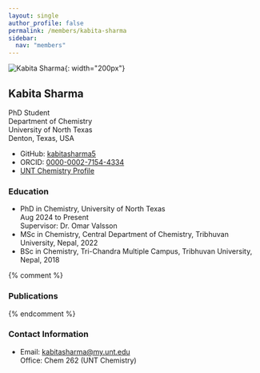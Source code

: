 ```yaml
---
layout: single
author_profile: false
permalink: /members/kabita-sharma
sidebar:
  nav: "members"
---
```


![Kabita Sharma]({{site.url}}/assets/images/KabitaSharma.jpg){: width="200px"}

## Kabita Sharma
PhD Student  
Department of Chemistry  
University of North Texas  
Denton, Texas, USA  


* GitHub: [kabitasharma5](https://github.com/kabitasharma5) 
* ORCID: [0000-0002-7154-4334](http://orcid.org/0000-0002-7154-4334)  
* [UNT Chemistry Profile](https://chemistry.unt.edu/people/kabita_sharma.html)  

### Education
* PhD in Chemistry, University of North Texas  
  Aug 2024 to Present  
  Supervisor: Dr. Omar Valsson  
* MSc in Chemistry, Central Department of Chemistry, Tribhuvan University, Nepal, 2022   
* BSc in Chemistry, Tri-Chandra Multiple Campus, Tribhuvan University, Nepal, 2018

{% comment %}
### Publications
{% endcomment %}

### Contact Information
* Email: [kabitasharma@my.unt.edu](mailto:kabitasharma@my.unt.edu)  
  Office: Chem 262 (UNT Chemistry)

